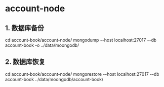 # account-node

## 1. 数据库备份
  cd account-book/account-node/
  mongodump --host localhost:27017 --db account-book -o ../data/moongodb/

## 2. 数据库恢复
  cd account-book/account-node/
  mongorestore --host localhost:27017 --db account-book ../data/moongodb/account-book/
